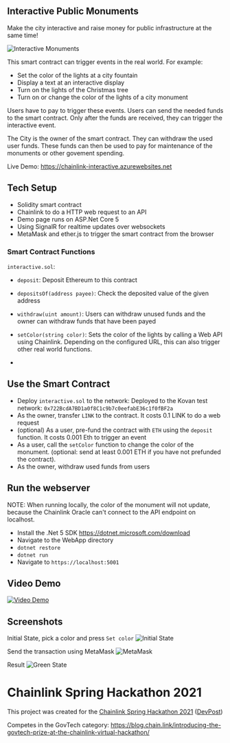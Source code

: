 ## Interactive Public Monuments
Make the city interactive and raise money for public infrastructure at the same time!

![Interactive Monuments](logo.jpg "Interactive Monuments")

This smart contract can trigger events in the real world. For example:
- Set the color of the lights at a city fountain
- Display a text at an interactive display
- Turn on the lights of the Christmas tree
- Turn on or change the color of the lights of a city monument

Users have to pay to trigger these events. Users can send the needed funds to the smart contract. Only after the funds are received, they can trigger the interactive event.

The City is the owner of the smart contract. They can withdraw the used user funds. These funds can then be used to pay for maintenance of the monuments or other govement spending.

Live Demo: https://chainlink-interactive.azurewebsites.net

## Tech Setup
- Solidity smart contract
- Chainlink to do a HTTP web request to an API
- Demo page runs on ASP.Net Core 5
- Using SignalR for realtime updates over websockets
- MetaMask and ether.js to trigger the smart contract from the browser

### Smart Contract Functions
`interactive.sol`:
- `deposit`: Deposit Ethereum to this contract
- `depositsOf(address payee)`: Check the deposited value of the given address
- `withdraw(uint amount)`: Users can withdraw unused funds and the owner can withdraw funds that have been payed
- `setColor(string color)`: Sets the color of the lights by calling a Web API using Chainlink. Depending on the configured URL, this can also trigger other real world functions.

- 
## Use the Smart Contract
- Deploy `interactive.sol` to the network:
Deployed to the Kovan test network: `0x722BcdA7BD1a0f8C1c9b7c0eefabE36c1f0fBF2a`
- As the owner, transfer `LINK` to the contract. It costs 0.1 LINK to do a web request
- (optional) As a user, pre-fund the contract with `ETH` using the `deposit` function. It costs 0.001 Eth to trigger an event
- As a user, call the `setColor` function to change the color of the monument. (optional: send at least 0.001 ETH if you have not prefunded the contract).
- As the owner, withdraw used funds from users

## Run the webserver
NOTE: When running locally, the color of the monument will not update, because the Chainlink Oracle can't connect to the API endpoint on localhost.

- Install the .Net 5 SDK https://dotnet.microsoft.com/download
- Navigate to the WebApp directory
- `dotnet restore`
- `dotnet run`
- Navigate to `https://localhost:5001`

## Video Demo
[![Video Demo](screenshots/video_preview.PNG)](https://vimeo.com/535021947)

## Screenshots
Initial State, pick a color and press `Set color`
![Initial State](screenshots/01_initial.PNG)

Send the transaction using MetaMask
![MetaMask](screenshots/02_metamask.PNG)

Result
![Green State](screenshots/03_green.PNG)


# Chainlink Spring Hackathon 2021
This project was created for the [Chainlink Spring Hackathon 2021](https://chain.link/hackathon) ([DevPost](https://chainlink-2021.devpost.com))

Competes in the GovTech category: https://blog.chain.link/introducing-the-govtech-prize-at-the-chainlink-virtual-hackathon/

